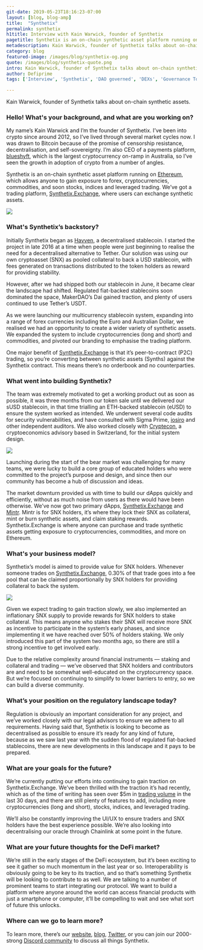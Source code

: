 ```yaml
---
git-date: 2019-05-23T18:16:23-07:00
layout: [blog, blog-amp]
title:  "Synthetix"
permalink: synthetix
h1title: Interview with Kain Warwick, founder of Synthetix
pagetitle: Synthetix is an on-chain synthetic asset platform running on Ethereum  
metadescription: Kain Warwick, founder of Synthetix talks about on-chain synthetic assets. Synthetix is an on-chain synthetic asset platform running on Ethereum.
category: blog
featured-image: /images/blog/synthetix-og.png
quote: /images/blog/synthetix-quote.png
intro: Kain Warwick, founder of Synthetix talks about on-chain synthetic assets.   
author: Defiprime
tags: ['Interview', 'Synthetix', 'DAO governed', 'DEXs', 'Governance Token']

---
```

Kain Warwick, founder of Synthetix talks about on-chain synthetic assets.

### Hello! What's your background, and what are you working on?

My name’s Kain Warwick and I’m the founder of Synthetix. I’ve been into crypto since around 2012, so I’ve lived through several market cycles now. I was drawn to Bitcoin because of the promise of censorship resistance, decentralisation, and self-sovereignty. I’m also CEO of a payments platform, [blueshyft](https://www.blueshyft.com.au/), which is the largest cryptocurrency on-ramp in Australia, so I’ve seen the growth in adoption of crypto from a number of angles.

Synthetix is an on-chain synthetic asset platform running on [Ethereum](/ethereum), which allows anyone to gain exposure to forex, cryptocurrencies, commodities, and soon stocks, indices and leveraged trading. We’ve got a trading platform, [Synthetix.Exchange](https://synthetix.exchange), where users can exchange synthetic assets.

![](/images/blog/synthetix1.png)

### What's Synthetix’s backstory?

Initially Synthetix began as [Havven](https://blog.havven.io/havven-is-transforming-into-synthetix-2fdf727b8892), a decentralised stablecoin. I started the project in late 2016 at a time when people were just beginning to realise the need for a decentralised alternative to Tether. Our solution was using our own cryptoasset (SNX) as pooled collateral to back a USD stablecoin, with fees generated on transactions distributed to the token holders as reward for providing stability.

However, after we had shipped both our stablecoin in June, it became clear the landscape had shifted. Regulated fiat-backed stablecoins soon dominated the space, MakerDAO’s Dai gained traction, and plenty of users continued to use Tether’s USDT.

As we were launching our multicurrency stablecoin system, expanding into a range of forex currencies including the Euro and Australian Dollar, we realised we had an opportunity to create a wider variety of synthetic assets. We expanded the system to include cryptocurrencies (long and short) and commodities, and pivoted our branding to emphasise the trading platform.

One major benefit of [Synthetix.Exchange](https://synthetix.exchange) is that it’s peer-to-contract (P2C) trading, so you’re converting between synthetic assets (Synths) against the Synthetix contract. This means there’s no orderbook and no counterparties.

### What went into building Synthetix?

The team was extremely motivated to get a working product out as soon as possible, it was three months from our token sale until we delivered our sUSD stablecoin, in that time trialling an ETH-backed stablecoin (eUSD) to ensure the system worked as intended. We underwent several code audits for security vulnerabilities, and have consulted with Sigma Prime, [iosiro](https://www.iosiro.com/) and other independent auditors. We also worked closely with [Cryptecon](https://cryptecon.org/), a cryptoeconomics advisory based in Switzerland, for the initial system design.

![](/images/blog/synthetix2.jpg)

Launching during the start of the bear market was challenging for many teams, we were lucky to build a core group of educated holders who were committed to the project’s purpose and design, and since then our community has become a hub of discussion and ideas.

The market downturn provided us with time to build our dApps quickly and efficiently, without as much noise from users as there would have been otherwise. We’ve now got two primary dApps, [Synthetix.Exchange](https://synthetix.exchange) and [Mintr](https://mintr.synthetix.io). Mintr is for SNX holders, it’s where they lock their SNX as collateral, mint or burn synthetic assets, and claim staking rewards. Synthetix.Exchange is where anyone can purchase and trade synthetic assets getting exposure to cryptocurrencies, commodities, and more on Ethereum.

### What's your business model?

Synthetix’s model is aimed to provide value for SNX holders. Whenever someone trades on [Synthetix.Exchange](https://synthetix.exchange), 0.30% of that trade goes into a fee pool that can be claimed proportionally by SNX holders for providing collateral to back the system.

![](/images/blog/synthetix3.png)

Given we expect trading to gain traction slowly, we also implemented an inflationary SNX supply to provide rewards for SNX holders to stake collateral. This means anyone who stakes their SNX will receive more SNX as incentive to participate in the system’s early phases, and since implementing it we have reached over 50% of holders staking. We only introduced this part of the system two months ago, so there are still a strong incentive to get involved early.

Due to the relative complexity around financial instruments — staking and collateral and trading — we’ve observed that SNX holders and contributors are and need to be somewhat well-educated on the cryptocurrency space. But we’re focused on continuing to simplify to lower barriers to entry, so we can build a diverse community.

### What’s your position on the regulatory landscape today?

Regulation is obviously an important consideration for any project, and we’ve worked closely with our legal advisors to ensure we adhere to all requirements. Having said that, Synthetix is looking to become as decentralised as possible to ensure it’s ready for any kind of future, because as we saw last year with the sudden flood of regulated fiat-backed stablecoins, there are new developments in this landscape and it pays to be prepared.

### What are your goals for the future?

We’re currently putting our efforts into continuing to gain traction on Synthetix.Exchange. We’ve been thrilled with the traction it’s had recently, which as of the time of writing has seen over $5m in [trading volume](https://twitter.com/SynthXBot) in the last 30 days, and there are still plenty of features to add, including more cryptocurrencies (long and short), stocks, indices, and leveraged trading.

We’ll also be constantly improving the UI/UX to ensure traders and SNX holders have the best experience possible. We’re also looking into decentralising our oracle through Chainlink at some point in the future.

### What are your future thoughts for the DeFi market?

We’re still in the early stages of the DeFi ecosystem, but it’s been exciting to see it gather so much momentum in the last year or so. Interoperability is obviously going to be key to its traction, and so that’s something Synthetix will be looking to contribute to as well. We are talking to a number of prominent teams to start integrating our protocol. We want to build a platform where anyone around the world can access financial products with just a smartphone or computer, it’ll be compelling to wait and see what sort of future this unlocks.

### Where can we go to learn more?

To learn more, there’s our [website](https://synthetix.io), [blog](https://blog.synthetix.io), [Twitter](https://twitter.com/synthetix_io), or you can join our 2000-strong [Discord community](https://discordapp.com/invite/AEdUHzt) to discuss all things Synthetix.
